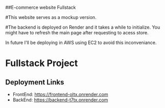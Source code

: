 ##E-commerce website Fullstack

#This website serves as a mockup version.

#The backend is deployed on Render and it takes a while to initialize. You might have to refresh the main page after requesting to acess store.

In future I'll be deploying in AWS using EC2 to avoid this inconveniance.

# Fullstack Project

## Deployment Links
- FrontEnd: https://frontend-oltx.onrender.com
- BackEnd: https://backend-t7tx.onrender.com
